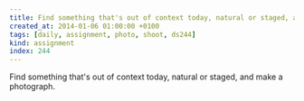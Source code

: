 ```yaml
---
title: Find something that's out of context today, natural or staged, and make a photograph.
created_at: 2014-01-06 01:00:00 +0100
tags: [daily, assignment, photo, shoot, ds244]
kind: assignment
index: 244
---
```


Find something that's out of context today, natural or staged, and make a photograph.
